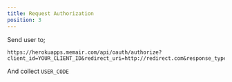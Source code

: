 ```yaml
---
title: Request Authorization
position: 3
---
```


Send user to;

```
https://herokuapps.memair.com/api/oauth/authorize?client_id=YOUR_CLIENT_ID&redirect_uri=http://redirect.com&response_type=code&scope=location_read+location_write
```

And collect `USER_CODE`
